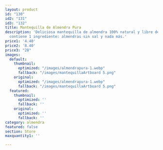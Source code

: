 ```yaml
---
layout: product
id: "130"
id2: "131"
id3: "132"
title: Mantequilla de Almendra Pura
description: 'Deliciosa mantequilla de almendra 100% natural y libre de azúcar. Sólo
  contiene 1 ingrediente: almendras sin sal y nada más.'
price1: '4.40'
price2: '8.40'
price3: "28"
images:
  default:
    thumbnail:
      optimized: "/images/almendrapura-1.webp"
      fallback: "/images/mantequillaArtboard 5.png"
    original:
      optimized: "/images/almendrapura-1.webp"
      fallback: "/images/mantequillaArtboard 5.png"
  featured:
    thumbnail:
      optimized: ''
      fallback: ''
    original:
      optimized: ''
      fallback: ''
category: almendra
featured: false
section: Store
maxquantity1: ''

---
```

